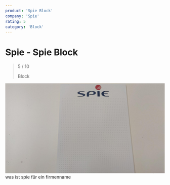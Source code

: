 ```yaml
---
product: 'Spie Block'
company: 'Spie'
rating: 5
category: 'Block'
---
```


# Spie - Spie Block
>
> 5 / 10
>
> Block

![Spie Block](./assets/spie-spie-block-95cbda27-c882-40bb-948b-0495204f9798.jpg)
was ist spie für ein firmenname
